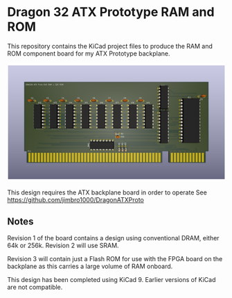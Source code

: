 # Dragon 32 ATX Prototype RAM and ROM

This repository contains the KiCad project files
to produce the RAM and ROM component board for my
ATX Prototype backplane.

![Render of PCB top](./DragonATXProtoRAMROM.png)

This design requires the ATX backplane board in order 
to operate
See https://github.com/jimbro1000/DragonATXProto

## Notes

Revision 1 of the board contains a design using 
conventional DRAM, either 64k or 256k. Revision 2 will 
use SRAM.

Revision 3 will contain just a Flash ROM for use with
the FPGA board on the backplane as this carries a
large volume of RAM onboard.

This design has been completed using KiCad 9. Earlier
versions of KiCad are not compatible.
